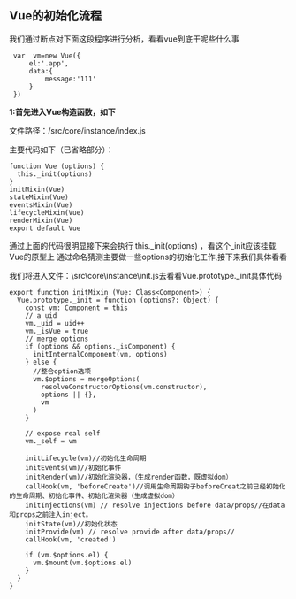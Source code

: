 ## Vue的初始化流程
我们通过断点对下面这段程序进行分析，看看vue到底干呢些什么事

```
 var  vm=new Vue({
     el:'.app',
     data:{
         message:'111'
     }
 })
```

**1:首先进入Vue构造函数，如下**

文件路径：/src/core/instance/index.js

主要代码如下（已省略部分）：

```
function Vue (options) {
  this._init(options)
}
initMixin(Vue)
stateMixin(Vue)
eventsMixin(Vue)
lifecycleMixin(Vue)
renderMixin(Vue)
export default Vue
```
通过上面的代码很明显接下来会执行 this._init(options) ，看这个_init应该挂载Vue的原型上
通过命名猜测主要做一些options的初始化工作,接下来我们具体看看

我们将进入文件：\src\core\instance\init.js去看看Vue.prototype._init具体代码
```
export function initMixin (Vue: Class<Component>) {
  Vue.prototype._init = function (options?: Object) {
    const vm: Component = this
    // a uid
    vm._uid = uid++
    vm._isVue = true
    // merge options
    if (options && options._isComponent) {
      initInternalComponent(vm, options)
    } else {
      //整合option选项
      vm.$options = mergeOptions(
        resolveConstructorOptions(vm.constructor),
        options || {},
        vm
      )
    }
   
    // expose real self
    vm._self = vm

    initLifecycle(vm)//初始化生命周期
    initEvents(vm)//初始化事件
    initRender(vm)//初始化渲染器，（生成render函数，既虚拟dom）
    callHook(vm, 'beforeCreate')//调用生命周期钩子beforeCreat之前已经初始化的生命周期、初始化事件、初始化渲染器（生成虚拟dom）
    initInjections(vm) // resolve injections before data/props//在data和props之前注入inject。
    initState(vm)//初始化状态
    initProvide(vm) // resolve provide after data/props//
    callHook(vm, 'created')

    if (vm.$options.el) {
      vm.$mount(vm.$options.el)
    }
  }
}
```




